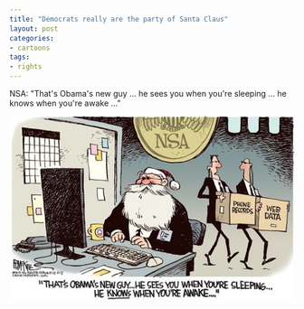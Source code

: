 ```yaml
---
title: "Democrats really are the party of Santa Claus"
layout: post
categories:
- cartoons
tags:
- rights
---
```


NSA: "That's Obama's new guy ... he sees you when you're sleeping ...
he knows when you're awake ..."

![Democrats really are the party of Santa Claus](/assets/img/2013/06/20130610-brief-cartoon.jpg)
